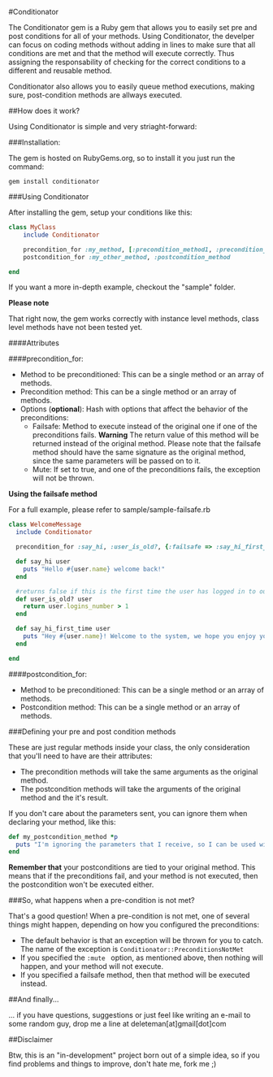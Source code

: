 
#Conditionator

The Conditionator gem is a Ruby gem that allows you to easily set pre and post conditions for all of your methods.
Using Conditionator, the develper can focus on coding methods without adding in lines to make sure that all conditions are met and that the method will execute correctly. Thus assigning the responsability of checking for the correct conditions to a different and reusable method.

Conditionator also allows you to easily queue method executions, making sure, post-condition methods are allways executed.

##How does it work?

Using Conditionator is simple and very striaght-forward:

###Installation:

The gem is hosted on RubyGems.org, so to install it you just run the command:

```gem install conditionator```

###Using Conditionator

After installing the gem, setup your conditions like this:

```ruby
class MyClass 
	include Conditionator

	precondition_for :my_method, [:precondition_method1, :precondition_method2]
	postcondition_for :my_other_method, :postcondition_method

end
```
If you want a more in-depth example, checkout the "sample" folder.

**Please note**

That right now, the gem works correctly with instance level methods, class level methods have not been tested yet.


####Attributes

####precondition_for:
- Method to be preconditioned: This can be a single method or an array of methods.
- Precondition method: This can be a single method or an array of methods.
- Options (**optional**): Hash with options that affect the behavior of the preconditions:
    - Failsafe: Method to execute instead of the original one if one of the preconditions fails. **Warning** The return value of this method will be returned instead of the original method. Please note that the failsafe method should have the same signature as the original method, since the same parameters will be passed on to it.
    - Mute: If set to true, and one of the preconditions fails, the exception will not be thrown.


**Using the failsafe method**

For a full example, please refer to sample/sample-failsafe.rb

```ruby
class WelcomeMessage
  include Conditionator

  precondition_for :say_hi, :user_is_old?, {:failsafe => :say_hi_first_time}

  def say_hi user
    puts "Hello #{user.name} welcome back!"
  end

  #returns false if this is the first time the user has logged in to our system
  def user_is_old? user
    return user.logins_number > 1
  end

  def say_hi_first_time user
    puts "Hey #{user.name}! Welcome to the system, we hope you enjoy your time with us!"
  end

end
```


####postcondition_for:
- Method to be preconditioned: This can be a single method or an array of methods.
- Postcondition method: This can be a single method or an array of methods.

###Defining your pre and post condition methods 

These are just regular methods inside your class, the only consideration that you'll need to have are their attributes:

- The precondition methods will take the same arguments as the original method.
- The postcondition methods will take the arguments of the original method and the it's result.

If you don't care about the parameters sent, you can ignore them when declaring your method, like this:

```ruby
def my_postcondition_method *p
  puts "I'm ignoring the parameters that I receive, so I can be used with different methods without causing any trouble..."
end
```
**Remember that** your postconditions are tied to your original method. This means that if the preconditions fail, and your method is not executed, then the postcondition won't be executed either.

###So, what happens when a pre-condition is not met?

That's a good question! 
When a pre-condition is not met, one of several things might happen, depending on how you configured the preconditions:

- The default behavior is that an exception will be thrown for you to catch. The name of the exception is ```Conditionator::PreconditionsNotMet```
- If you specified the ```:mute ``` option, as mentioned above, then nothing will happen, and your method will not execute. 
- If you specified a failsafe method, then that method will be executed instead.

##And finally...

... if you have questions, suggestions or just feel like writing an e-mail to some random guy, drop me a line at deleteman[at]gmail[dot]com

##Disclaimer

Btw, this is an "in-development" project born out of a simple idea, so if you find problems and things to improve, don't hate me, fork me ;)
